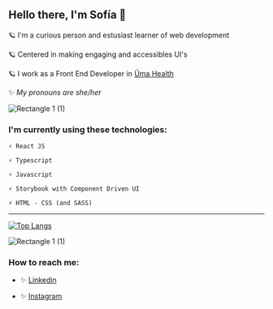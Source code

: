 ## Hello there, I'm Sofía 🌈

🪐  I'm a curious person and estusiast learner of web development

🪐  Centered in making engaging and accessibles UI's

🪐 I work as a Front End Developer in <a href="https://umasalud.com.mx/" target="_blank">Üma Health</a>

✨ *My pronouns are she/her*

![Rectangle 1 (1)](https://user-images.githubusercontent.com/61565638/138537438-258285ea-6e32-4594-9f14-0ba6c20e2c26.png)

### I'm currently using these technologies:

    ⚡ React JS
    
    ⚡ Typescript
    
    ⚡ Javascript
    
    ⚡ Storybook with Component Driven UI
    
    ⚡ HTML - CSS (and SASS) 
    
---

[![Top Langs](https://github-readme-stats.vercel.app/api/top-langs/?username=sofialay&layout=compact)](https://github.com/sofialay/github-readme-stats)

![Rectangle 1 (1)](https://user-images.githubusercontent.com/61565638/138537438-258285ea-6e32-4594-9f14-0ba6c20e2c26.png)

### How to reach me:
* ✨ <a href='https://www.linkedin.com/in/sofialay/' target='_blank'>Linkedin</a>
 
* ✨ <a href='https://instagram.com/sofilay' target='_blank'>Instagram</a>
